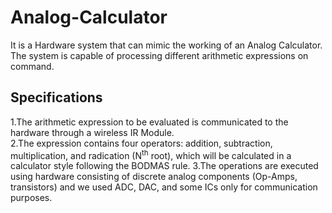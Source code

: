 # Analog-Calculator
It is a Hardware system that can mimic the working of an Analog Calculator. The system is capable of processing different arithmetic expressions on command.
## Specifications
1.The arithmetic expression to be evaluated is communicated to the hardware through a wireless IR Module.                                                                       
2.The expression contains four operators: addition, subtraction, multiplication, and radication (N<sup>th</sup> root), which will be calculated in a calculator style following the BODMAS rule.
3.The operations are executed using hardware consisting of discrete analog components (Op-Amps, transistors) and we used ADC, DAC, and some ICs only for communication purposes.
